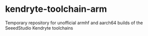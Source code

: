 # kendryte-toolchain-arm
Temporary repository for unofficial armhf and aarch64 builds of the SeeedStudio Kendryte toolchains
